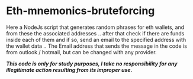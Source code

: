 # Eth-mnemonics-bruteforcing
Here a NodeJs script that generates random phrases for eth wallets, and from these the associated addresses .. 
after that check if there are funds inside each of them and if so, send an email to the specified address with the wallet data .. 
The Email address that sends the message in the code is from outlook / hotmail, but can be changed with any provider.


*********This code is only for study purposes, I take no responsibility for any illegitimate action resulting from its improper use.*********


